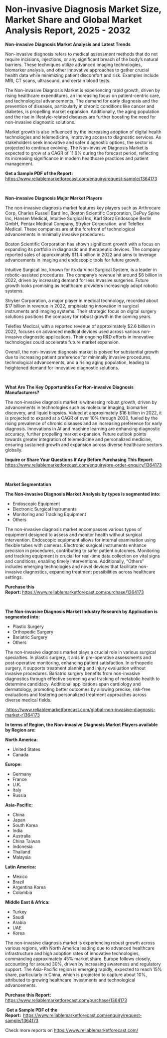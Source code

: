 <p><h1>Non-invasive Diagnosis Market Size, Market Share and Global Market Analysis Report, 2025 - 2032</h1></p><p><strong>Non-invasive Diagnosis Market Analysis and Latest Trends</strong></p>
<p><p>Non-invasive diagnosis refers to medical assessment methods that do not require incisions, injections, or any significant breach of the body’s natural barriers. These techniques utilize advanced imaging technologies, biomarker analysis, and other innovative approaches to gather crucial health data while minimizing patient discomfort and risk. Examples include MRI, CT scans, ultrasound, and certain blood tests.</p><p>The Non-invasive Diagnosis Market is experiencing rapid growth, driven by rising healthcare expenditures, an increasing focus on patient-centric care, and technological advancements. The demand for early diagnosis and the prevention of diseases, particularly in chronic conditions like cancer and diabetes, is propelling market expansion. Additionally, the aging population and the rise in lifestyle-related diseases are further boosting the need for non-invasive diagnostic solutions.</p><p>Market growth is also influenced by the increasing adoption of digital health technologies and telemedicine, improving access to diagnostic services. As stakeholders seek innovative and safer diagnostic options, the sector is projected to continue evolving. The Non-invasive Diagnosis Market is expected to grow at a CAGR of 11.6% during the forecast period, reflecting its increasing significance in modern healthcare practices and patient management.</p></p>
<p><strong>Get a Sample PDF of the Report:&nbsp;</strong> <a href="https://www.reliablemarketforecast.com/enquiry/request-sample/1364173?utm_campaign=1108&utm_medium=2&utm_source=Github&utm_content=ia&utm_term=03032025&utm_id=non-invasive-diagnosis">https://www.reliablemarketforecast.com/enquiry/request-sample/1364173</a></p>
<p>&nbsp;</p>
<p><strong>Non-invasive Diagnosis Major Market Players</strong></p>
<p><p>The non-invasive diagnosis market features key players such as Arthrocare Corp, Charles Russell Bard Inc, Boston Scientific Corporation, DePuy Spine Inc, Hansen Medical, Intuitive Surgical Inc, Karl Storz Endoscope Berlin GmbH, Pentax Medical Company, Stryker Corporation, and Teleflex Medical. These companies are at the forefront of technological advancements in minimally invasive procedures.</p><p>Boston Scientific Corporation has shown significant growth with a focus on expanding its portfolio in diagnostic and therapeutic devices. The company reported sales of approximately $11.4 billion in 2022 and aims to leverage advancements in imaging and endoscopic tools for future growth.</p><p>Intuitive Surgical Inc, known for its da Vinci Surgical System, is a leader in robotic-assisted procedures. The company’s revenue hit around $6 billion in 2022, driven by increasing demand for less invasive surgeries. Future growth looks promising as healthcare providers increasingly adopt robotic systems.</p><p>Stryker Corporation, a major player in medical technology, recorded about $17 billion in revenue in 2022, emphasizing innovation in surgical instruments and imaging systems. Their strategic focus on digital surgery solutions positions the company for robust growth in the coming years.</p><p>Teleflex Medical, with a reported revenue of approximately $2.6 billion in 2022, focuses on advanced medical devices used across various non-invasive diagnostic applications. Their ongoing R&D efforts in innovative technologies could accelerate future market expansion.</p><p>Overall, the non-invasive diagnosis market is poised for substantial growth due to increasing patient preference for minimally invasive procedures, technological advancements, and a rising aging population, leading to heightened demand for innovative diagnostic solutions.</p></p>
<p>&nbsp;</p>
<p><strong>What Are The Key Opportunities For Non-invasive Diagnosis Manufacturers?</strong></p>
<p><p>The non-invasive diagnosis market is witnessing robust growth, driven by advancements in technologies such as molecular imaging, biomarker discovery, and liquid biopsies. Valued at approximately $16 billion in 2022, it is projected to expand at a CAGR of over 10% through 2030, fueled by the rising prevalence of chronic diseases and an increasing preference for early diagnosis. Innovations in AI and machine learning are enhancing diagnostic accuracy, further propelling market expansion. Future outlook points towards greater integration of telemedicine and personalized medicine, ensuring sustained growth and expansion across diverse healthcare sectors globally.</p></p>
<p><strong>Inquire or Share Your Questions If Any Before Purchasing This Report:</strong> <a href="https://www.reliablemarketforecast.com/enquiry/pre-order-enquiry/1364173?utm_campaign=1108&utm_medium=2&utm_source=Github&utm_content=ia&utm_term=03032025&utm_id=non-invasive-diagnosis">https://www.reliablemarketforecast.com/enquiry/pre-order-enquiry/1364173</a></p>
<p>&nbsp;</p>
<p><strong>Market Segmentation</strong></p>
<p><strong>The Non-invasive Diagnosis Market Analysis by types is segmented into:</strong></p>
<p><ul><li>Endoscopic Equipment</li><li>Electronic Surgical Instruments</li><li>Monitoring and Tracking Equipment</li><li>Others</li></ul></p>
<p><p>The non-invasive diagnosis market encompasses various types of equipment designed to assess and monitor health without surgical intervention. Endoscopic equipment allows for internal examination using flexible tubes with cameras. Electronic surgical instruments enhance precision in procedures, contributing to safer patient outcomes. Monitoring and tracking equipment is crucial for real-time data collection on vital signs and conditions, enabling timely interventions. Additionally, "Others" includes emerging technologies and novel devices that facilitate non-invasive diagnostics, expanding treatment possibilities across healthcare settings.</p></p>
<p><strong>Purchase this Report:&nbsp;</strong><a href="https://www.reliablemarketforecast.com/purchase/1364173?utm_campaign=1108&utm_medium=2&utm_source=Github&utm_content=ia&utm_term=03032025&utm_id=non-invasive-diagnosis">https://www.reliablemarketforecast.com/purchase/1364173</a></p>
<p>&nbsp;</p>
<p><strong>The Non-invasive Diagnosis Market Industry Research by Application is segmented into:</strong></p>
<p><ul><li>Plastic Surgery</li><li>Orthopedic Surgery</li><li>Bariatric Surgery</li><li>Others</li></ul></p>
<p><p>The non-invasive diagnosis market plays a crucial role in various surgical specialties. In plastic surgery, it aids in pre-operative assessments and post-operative monitoring, enhancing patient satisfaction. In orthopedic surgery, it supports treatment planning and injury evaluation without invasive procedures. Bariatric surgery benefits from non-invasive diagnostics through effective screening and tracking of metabolic health to determine candidacy. Additional applications span cardiology and dermatology, promoting better outcomes by allowing precise, risk-free evaluations and fostering personalized treatment approaches across diverse medical fields.</p></p>
<p><a href="https://www.reliablemarketforecast.com/global-non-invasive-diagnosis-market-r1364173?utm_campaign=1108&utm_medium=2&utm_source=Github&utm_content=ia&utm_term=03032025&utm_id=non-invasive-diagnosis">&nbsp;https://www.reliablemarketforecast.com/global-non-invasive-diagnosis-market-r1364173</a></p>
<p><strong>In terms of Region, the Non-invasive Diagnosis Market Players available by Region are:</strong></p>
<p>
    <p> <strong> North America: </strong>
        <ul>
            <li>United States</li>
            <li>Canada</li>
        </ul>
        </p> 
    <p> <strong> Europe: </strong>
        <ul>
            <li>Germany</li>
            <li>France</li>
            <li>U.K.</li>
            <li>Italy</li>
            <li>Russia</li>
        </ul>
        </p> 
    <p> <strong> Asia-Pacific: </strong>
        <ul>
            <li>China</li>
            <li>Japan</li>
            <li>South Korea</li>
            <li>India</li>
            <li>Australia</li>
            <li>China Taiwan</li>
            <li>Indonesia</li>
            <li>Thailand</li>
            <li>Malaysia</li>
        </ul>
        </p> 
    <p> <strong> Latin America: </strong>
        <ul>
            <li>Mexico</li>
            <li>Brazil</li>
            <li>Argentina Korea</li>
            <li>Colombia</li>
        </ul>
        </p> 
    <p> <strong> Middle East & Africa: </strong>
        <ul>
            <li>Turkey</li>
            <li>Saudi</li>
            <li>Arabia</li>
            <li>UAE</li>
            <li>Korea</li>
        </ul>
    </p>
    </p>
<p><p>The non-invasive diagnosis market is experiencing robust growth across various regions, with North America leading due to advanced healthcare infrastructure and high adoption rates of innovative technologies, commanding approximately 45% market share. Europe follows closely, accounting for around 30%, driven by increasing awareness and regulatory support. The Asia-Pacific region is emerging rapidly, expected to reach 15% share, particularly in China, which is projected to capture about 10%, attributed to growing healthcare investments and technological advancements.</p></p>
<p><strong>Purchase this Report: </strong><a href="https://www.reliablemarketforecast.com/purchase/1364173?utm_campaign=1108&utm_medium=2&utm_source=Github&utm_content=ia&utm_term=03032025&utm_id=non-invasive-diagnosis">https://www.reliablemarketforecast.com/purchase/1364173</a></p>
<p>&nbsp;<strong>Get a Sample PDF of the Report:&nbsp;&nbsp;</strong><a href="https://www.reliablemarketforecast.com/enquiry/request-sample/1364173?utm_campaign=1108&utm_medium=2&utm_source=Github&utm_content=ia&utm_term=03032025&utm_id=non-invasive-diagnosis">https://www.reliablemarketforecast.com/enquiry/request-sample/1364173</a></p>
<p><strong></strong></p>
<p>Check more reports on <a href="https://www.reliablemarketforecast.com/?utm_campaign=1108&utm_medium=2&utm_source=Github&utm_content=ia&utm_term=03032025&utm_id=non-invasive-diagnosis">https://www.reliablemarketforecast.com/</a></p>
